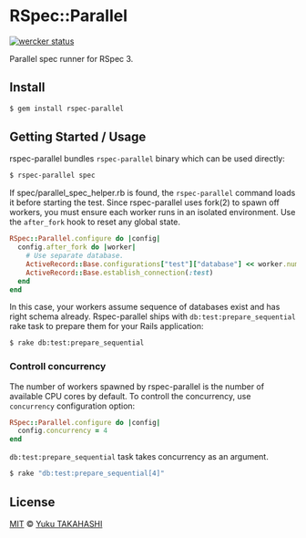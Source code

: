 # RSpec::Parallel

[![wercker status](https://app.wercker.com/status/214cac59fa2938c9d373983bba71623e/m/master "wercker status")](https://app.wercker.com/project/byKey/214cac59fa2938c9d373983bba71623e)

Parallel spec runner for RSpec 3.

## Install

```sh
$ gem install rspec-parallel
```

## Getting Started / Usage

rspec-parallel bundles `rspec-parallel` binary which can be used directly:

```sh
$ rspec-parallel spec
```

If spec/parallel_spec_helper.rb is found, the `rspec-parallel` command loads it before starting the test. Since rspec-parallel uses fork(2) to spawn off workers, you must ensure each worker runs in an isolated environment. Use the `after_fork` hook to reset any global state.

```ruby
RSpec::Parallel.configure do |config|
  config.after_fork do |worker|
    # Use separate database.
    ActiveRecord::Base.configurations["test"]["database"] << worker.number.to_s
    ActiveRecord::Base.establish_connection(:test)
  end
end
```

In this case, your workers assume sequence of databases exist and has right schema already. Rspec-parallel ships with `db:test:prepare_sequential` rake task to prepare them for your Rails application:

```sh
$ rake db:test:prepare_sequential
```

### Controll concurrency

The number of workers spawned by rspec-parallel is the number of available CPU cores by default. To controll the concurrency, use `concurrency` configuration option:

```ruby
RSpec::Parallel.configure do |config|
  config.concurrency = 4
end
```

`db:test:prepare_sequential` task takes concurrency as an argument.

```sh
$ rake "db:test:prepare_sequential[4]"
```

## License

[MIT](https://github.com/yuku-t/rspec-parallel/blob/master/LICENSE) © [Yuku TAKAHASHI](https://github.com/yuku-t)
